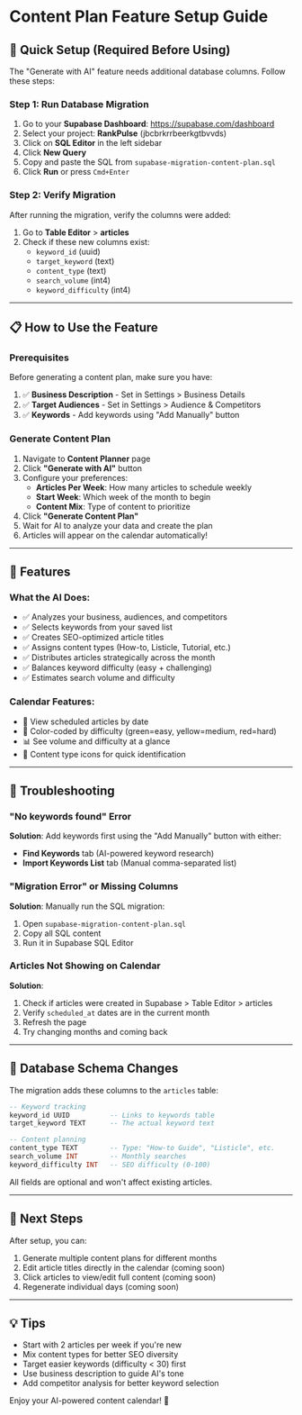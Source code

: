 # Content Plan Feature Setup Guide

## 🚀 Quick Setup (Required Before Using)

The "Generate with AI" feature needs additional database columns. Follow these steps:

### Step 1: Run Database Migration

1. Go to your **Supabase Dashboard**: https://supabase.com/dashboard
2. Select your project: **RankPulse** (jbcbrkrrbeerkgtbvvds)
3. Click on **SQL Editor** in the left sidebar
4. Click **New Query**
5. Copy and paste the SQL from `supabase-migration-content-plan.sql`
6. Click **Run** or press `Cmd+Enter`

### Step 2: Verify Migration

After running the migration, verify the columns were added:
1. Go to **Table Editor** > **articles**
2. Check if these new columns exist:
   - `keyword_id` (uuid)
   - `target_keyword` (text)
   - `content_type` (text)
   - `search_volume` (int4)
   - `keyword_difficulty` (int4)

---

## 📋 How to Use the Feature

### Prerequisites
Before generating a content plan, make sure you have:
1. ✅ **Business Description** - Set in Settings > Business Details
2. ✅ **Target Audiences** - Set in Settings > Audience & Competitors
3. ✅ **Keywords** - Add keywords using "Add Manually" button

### Generate Content Plan

1. Navigate to **Content Planner** page
2. Click **"Generate with AI"** button
3. Configure your preferences:
   - **Articles Per Week**: How many articles to schedule weekly
   - **Start Week**: Which week of the month to begin
   - **Content Mix**: Type of content to prioritize
4. Click **"Generate Content Plan"**
5. Wait for AI to analyze your data and create the plan
6. Articles will appear on the calendar automatically!

---

## 🎨 Features

### What the AI Does:
- ✅ Analyzes your business, audiences, and competitors
- ✅ Selects keywords from your saved list
- ✅ Creates SEO-optimized article titles
- ✅ Assigns content types (How-to, Listicle, Tutorial, etc.)
- ✅ Distributes articles strategically across the month
- ✅ Balances keyword difficulty (easy + challenging)
- ✅ Estimates search volume and difficulty

### Calendar Features:
- 📅 View scheduled articles by date
- 🎨 Color-coded by difficulty (green=easy, yellow=medium, red=hard)
- 📊 See volume and difficulty at a glance
- 📝 Content type icons for quick identification

---

## 🔧 Troubleshooting

### "No keywords found" Error
**Solution**: Add keywords first using the "Add Manually" button with either:
- **Find Keywords** tab (AI-powered keyword research)
- **Import Keywords List** tab (Manual comma-separated list)

### "Migration Error" or Missing Columns
**Solution**: Manually run the SQL migration:
1. Open `supabase-migration-content-plan.sql`
2. Copy all SQL content
3. Run it in Supabase SQL Editor

### Articles Not Showing on Calendar
**Solution**:
1. Check if articles were created in Supabase > Table Editor > articles
2. Verify `scheduled_at` dates are in the current month
3. Refresh the page
4. Try changing months and coming back

---

## 📝 Database Schema Changes

The migration adds these columns to the `articles` table:

```sql
-- Keyword tracking
keyword_id UUID          -- Links to keywords table
target_keyword TEXT      -- The actual keyword text

-- Content planning
content_type TEXT        -- Type: "How-to Guide", "Listicle", etc.
search_volume INT        -- Monthly searches
keyword_difficulty INT   -- SEO difficulty (0-100)
```

All fields are optional and won't affect existing articles.

---

## 🎯 Next Steps

After setup, you can:
1. Generate multiple content plans for different months
2. Edit article titles directly in the calendar (coming soon)
3. Click articles to view/edit full content (coming soon)
4. Regenerate individual days (coming soon)

---

## 💡 Tips

- Start with 2 articles per week if you're new
- Mix content types for better SEO diversity
- Target easier keywords (difficulty < 30) first
- Use business description to guide AI's tone
- Add competitor analysis for better keyword selection

Enjoy your AI-powered content calendar! 🎉
